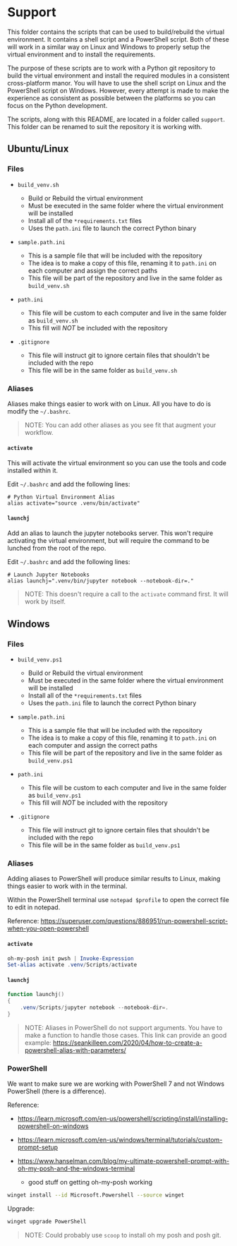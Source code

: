 # Support

This folder contains the scripts that can be used to build/rebuild the virtual environment. It contains a shell script and a PowerShell script. Both of these will work in a similar way on Linux and Windows to properly setup the virtual environment and to install the requirements.

The purpose of these scripts are to work with a Python git repository to build the virtual environment and install the required modules in a consistent cross-platform manor. You will have to use the shell script on Linux and the PowerShell script on Windows. However, every attempt is made to make the experience as consistent as possible between the platforms so you can focus on the Python development.

The scripts, along with this README, are located in a folder called `support`. This folder can be renamed to suit the repository it is working with.

## Ubuntu/Linux

### Files

- `build_venv.sh`
    - Build or Rebuild the virtual environment
    - Must be executed in the same folder where the virtual environment will be installed
    - Install all of the `*requirements.txt` files
    - Uses the `path.ini` file to launch the correct Python binary

- `sample.path.ini`
    - This is a sample file that will be included with the repository
    - The idea is to make a copy of this file, renaming it to `path.ini` on each computer and assign the correct paths
    - This file will be part of the repository and live in the same folder as `build_venv.sh`

- `path.ini`
    - This file will be custom to each computer and live in the same folder as `build_venv.sh`
    - This fill will *NOT* be included with the repository

- `.gitignore`
    - This file will instruct git to ignore certain files that shouldn't be included with the repo
    - This file will be in the same folder as `build_venv.sh`

### Aliases

Aliases make things easier to work with on Linux. All you have to do is modify the `~/.bashrc`.

>NOTE: You can add other aliases as you see fit that augment your workflow.

#### `activate`

This will activate the virtual environment so you can use the tools and code installed within it.

Edit `~/.bashrc` and add the following lines:

```text
# Python Virtual Environment Alias
alias activate="source .venv/bin/activate"
```

#### `launchj`

Add an alias to launch the jupyter notebooks server. This won't require activating the virtual environment, but will require the command to be lunched from the root of the repo.

Edit `~/.bashrc` and add the following lines:

```text
# Launch Jupyter Notebooks
alias launchj=".venv/bin/jupyter notebook --notebook-dir=."
```

>NOTE: This doesn't require a call to the `activate` command first. It will work by itself.

## Windows

### Files

- `build_venv.ps1`
    - Build or Rebuild the virtual environment
    - Must be executed in the same folder where the virtual environment will be installed
    - Install all of the `*requirements.txt` files
    - Uses the `path.ini` file to launch the correct Python binary

- `sample.path.ini`
    - This is a sample file that will be included with the repository
    - The idea is to make a copy of this file, renaming it to `path.ini` on each computer and assign the correct paths
    - This file will be part of the repository and live in the same folder as `build_venv.ps1`

- `path.ini`
    - This file will be custom to each computer and live in the same folder as `build_venv.ps1`
    - This fill will *NOT* be included with the repository

- `.gitignore`
    - This file will instruct git to ignore certain files that shouldn't be included with the repo
    - This file will be in the same folder as `build_venv.ps1`

### Aliases

Adding aliases to PowerShell will produce similar results to Linux, making things easier to work with in the terminal.

Within the PowerShell terminal use `notepad $profile` to open the correct file to edit in notepad.

Reference: https://superuser.com/questions/886951/run-powershell-script-when-you-open-powershell


#### `activate`

```powershell
oh-my-posh init pwsh | Invoke-Expression
Set-alias activate .venv/Scripts/activate
```

#### `launchj`

```powershell
function launchj()
{
    .venv/Scripts/jupyter notebook --notebook-dir=.
}
```

>NOTE: Aliases in PowerShell do not support arguments.  You have to make a function to handle those cases. This link can provide an good example: https://seankilleen.com/2020/04/how-to-create-a-powershell-alias-with-parameters/

### PowerShell

We want to make sure we are working with PowerShell 7 and not Windows PowerShell (there is a difference).

Reference:

- https://learn.microsoft.com/en-us/powershell/scripting/install/installing-powershell-on-windows
- https://learn.microsoft.com/en-us/windows/terminal/tutorials/custom-prompt-setup

- https://www.hanselman.com/blog/my-ultimate-powershell-prompt-with-oh-my-posh-and-the-windows-terminal
    - good stuff on getting oh-my-posh working

```bash
winget install --id Microsoft.Powershell --source winget
```

Upgrade:

```bash
winget upgrade PowerShell
```

>NOTE: Could probably use `scoop` to install oh my posh and posh git.